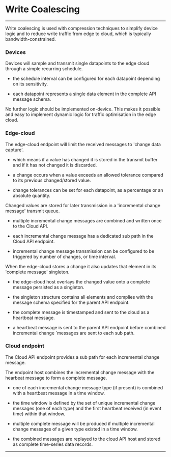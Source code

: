 # Write Coalescing
---

Write coalescing is used with compression techniques to simplify device logic and to reduce write traffic from edge to cloud, which is typically bandwidth-constrained.

    
### Devices 

Devices will sample and transmit single datapoints to the edge cloud through a simple recurring schedule. 

- the schedule interval can be configured for each datapoint depending on its sensitivity.

- each datapoint represents a single data element in the complete API message schema.

No further logic should be implemented on-device. This makes it possible and easy to implement dynamic logic for traffic optimisation in the edge cloud. 


### Edge-cloud 

The edge-cloud endpoint will limit the received messages to 'change data capture'.

- which means if a value has changed it is stored in the transmit buffer and if it has not changed it is discarded.

- a change occurs when a value exceeds an allowed tolerance compared to its previous changed/stored value.

- change tolerances can be set for each datapoint, as a percentage or an absolute quantity.

        
Changed values are stored for later transmission in a 'incremental change message' transmit queue.

- multiple incremental change messages are combined and written once to the Cloud API.

- each incremental change message has a dedicated sub path in the Cloud API endpoint.

- incremental change message transmission can be configured to be triggered by number of changes, or time interval.


When the edge-cloud stores a change it also updates that element in its 'complete message' singleton.  

- the edge-cloud host overlays the changed value onto a complete message persisted as a singleton.

- the singleton structure contains all elements and complies with the message schema specified for the parent API endpoint.

- the complete message is timestamped and sent to the cloud as a heartbeat message.

- a heartbeat message is sent to the parent API endpoint before combined incremental change `messages are sent to each sub path. 


### Cloud endpoint       

The Cloud API endpoint provides a sub path for each incremental change message.

The endpoint host combines the incremental change message with the hearbeat message to form a complete message.

- one of each incremental change message type (if present) is combined with a heartbeat message in a time window.

- the time window is defined by the set of unique incremental change messages (one of each type) and the first heartbeat received (in event time) within that window.

- multiple complete message will be produced if multiple incremental change messages of a given type existed in a time window.

- the combined messages are replayed to the cloud API host and stored as complete time-series data records.

---
